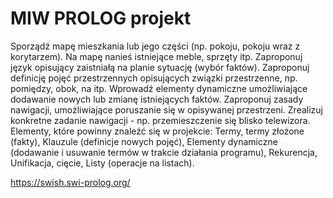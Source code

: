 # MIW PROLOG projekt

Sporządź mapę mieszkania lub jego części (np. pokoju, pokoju wraz z korytarzem). Na mapę nanieś istniejące meble, sprzęty itp.
Zaproponuj język opisujący zaistniałą na planie sytuację (wybór faktów).
Zaproponuj definicję pojęć przestrzennych opisujących związki przestrzenne, np. pomiędzy, obok, na itp.
Wprowadź elementy dynamiczne umożliwiające dodawanie nowych lub zmianę istniejących faktów.
Zaproponuj zasady nawigacji, umożliwiające poruszanie się w opisywanej przestrzeni. Zrealizuj konkretne zadanie nawigacji - np. przemieszczenie się blisko telewizora.
Elementy, które powinny znaleźć się w projekcie:
Termy, termy złożone (fakty),
Klauzule (definicje nowych pojęć),
Elementy dynamiczne (dodawanie i usuwanie termów w trakcie działania programu),
Rekurencja,
Unifikacja, cięcie,
Listy (operacje na listach).


https://swish.swi-prolog.org/
